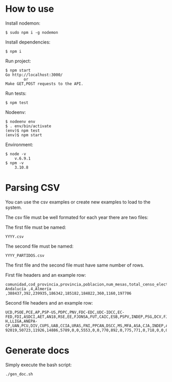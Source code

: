 # How to use

Install nodemon:

    $ sudo npm i -g nodemon
    
Install dependencies:

    $ npm i
    
Run project:

    $ npm start
    Go http://localhost:3000/
            or
    Make GET,POST requests to the API.

Run tests:

    $ npm test
    
Nodeenv:

    $ nodeenv env
    $ . env/bin/activate
    (env)$ npm test
    (env)$ npm start   

Environment:

    $ node -v
        v.6.9.1
    $ npm -v
        3.10.8

# Parsing CSV

You can use the csv examples or create new examples to load to the system.

The csv file must be well formated for each year there are two files:

The first file must be named:

    YYYY.csv
    
The second file must be named:

    YYYY_PARTIDOS.csv
    
The first file and the second file must have same number of rows.

First file headers and an example row:

    comunidad,cod_provincia,provincia,poblacion,num_mesas,total_censo_electoral,total_votantes,votos_validos,votos_candidaturas,votos_blanco,votos_nulos,fecha
    Andalucía ,4,Almería ,388437,392,239935,186342,185182,184822,360,1160,197706

    
Second file headers and an example row:

    UCD,PSOE,PCE,AP,PSP-US,PDPC,PNV,FDC-EDC,UDC-IDCC,EC-FED,FDI,ASDCI,AET,AN18,RSE,EE,FJONSA,FUT,CAIC,ESB,PSPV,INDEP,PSG,DCV,FJONS,UNAI,BNPG,AFN,URA,PSOE-H,LLIGA,ANEPA-CP,UAN,PCU,DIV,CUPS,UAB,CCIA,URAS,FNI,PPCAN,DSCC,MS,MFA,ASA,CJA,INDEP,ANV,INDEP,INDEP,DCAR,INDEP,FN,CUP,PSCAN,PIM,FAA,PPROV,INDEP,ICU,PSDE,PDG,UDIB,INDEP,FL,INDEP,INDEP,INDEP,PRSV,INDEP,INDEP,AEICYU,CUIR,CIPYE,ADEC,ADC,FEI,PAE,PLI,INDEP,BAI,CAI
    92019,50723,11926,14886,5789,0,0,5553,0,0,770,892,0,775,771,0,718,0,0,0,0,0,0,0,0,0,0,0,0,0,0,0,0,0,0,0,0,0,0,0,0,0,0,0,0,0,0,0,0,0,0,0,0,0,0,0,0,0,0,0,0,0,0,0,0,0,0,0,0,0,0,0,0,0,0,0,0,0,0,0,0,0

# Generate docs

Simply execute the bash script:

    ./gen_doc.sh
    


